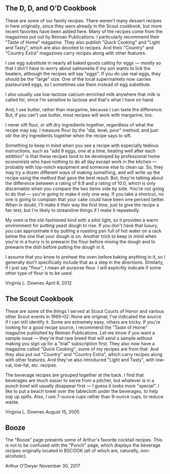 The D, D, and O'D Cookbook
--------------------------

These are some of our family recipes.	There weren't many dessert
recipes in here originally, since they were already in the Scout
cookbook, but more recent favorites have been added here. Many of
the recipes come from the magazines put out by Reiman Publications.
I particularly recommend their "Taste of Home" magazine.  They also
publish "Quick Cooking" and "Light and Tasty", which are also
devoted to recipes.  And their "Country" and "Country Extra"
magazines carry recipes along with other features.

I use egg substitute in nearly all baked goods calling for eggs —
mostly so that I don't have to worry about salmonella if my son
wants to lick the beaters, although the recipes will say "eggs".
If you do use real eggs, they should be the "large" size.  One
of the local supermarkets now carries pasteurized eggs, so I
sometimes use them instead of egg substitute.

I also usually use low-lactose calcium-enriched milk anywhere that
milk is called for, since I'm sensitive to lactose and that's what
I have on hand.

And, I use butter, rather than margarine, because I can taste the
difference.  But, if you can't use butter, most recipes will work
with margarine, too.

I never sift flour, or sift dry ingredients together, regardless of
what the recipe may say.  I measure flour by the "dip, level, pour"
method; and just stir the dry ingredients together when the recipe
says to sift.

Something to keep in mind when you see a recipe with especially
tedious instructions, such as "add 8 eggs, one at a time, beating
well after each addition" is that these recipes tend to be developed
by professional home economists who have nothing to do all day
except work in the kitchen — probably with top-notch equipment and
someone else to clean up.  So, they may try a dozen different ways
of making something, and will write up the recipe using the method
that gave the best result.  But, they're talking about the
difference between a rating of 9.9 and a rating of 10.0, which is
only discernable when you compare the two items side by side.
You're not going to do that — you're going to make it only one way.
If you take a shortcut, no one is going to complain that your cake
could have been one percent better.  When in doubt, I'll make it
their way the first time, just to give the recipe a fair test; but
I'm likely to streamline things if I make it repeatedly.

My oven is the old-fashioned kind with a pilot light, so it provides
a warm environment for putting yeast dough to rise.  If you don't
have that luxury, you can approximate it by putting a roasting pan
full of hot water on a rack below the one that your dough is on.
Another trick to keep in mind when you're in a hurry is to prewarm
the flour before mixing the dough and to prewarm the dish before
putting the dough in it.

I assume that you know to preheat the oven before baking anything
in it, so I generally don't specifically include that as a step in
the directions.  Similarly, if I just say "flour", I mean
all-purpose flour.  I will explicitly indicate if some other type
of flour is to be used.

Virginia L. Downes
April 8, 2012


The Scout Cookbook
------------------

These are some of the things I served at Scout Courts of Honor and
various other Scout events in 1995–02.  None are original; I've
indicated the source if I can still identify it.  Some are
extremely easy, others are tricky.  If you're looking for a good
recipe source, I recommend the "Taste of Home" magazine published
by Reiman Publications.  Let me know if you want a sample issue —
they're that rare breed that will send a sample without making you
sign up for a "trial" subscription first.  They also now have a
magazine called "Quick Cooking"; some of my recipes are from that.
And they also put out "Country" and "Country Extra", which carry
recipes along with other features.  And they've also introduced
"Light and Tasty", with low-cal, low-fat, etc.  recipes.

The beverage recipes are grouped together at the back.  I find
that beverages are much easier to serve from a pitcher, but
whatever is in a punch bowl will usually disappear first — I
guess it looks more "special".  I like to put a beach towel over
the tablecloth under the beverages, to help sop up spills.  Also,
I use 7-ounce cups rather than 9-ounce cups, to reduce waste.

Virginia L. Downes
August 15, 2005


Booze
-----

The "Booze" page presents some of Arthur's favorite cocktail recipes.
This is not to be confused with the "Punch" page, which displays the
beverage recipes originally located in BSCOOK (all of which are,
naturally, non-alcoholic).

Arthur O'Dwyer
November 30, 2017
